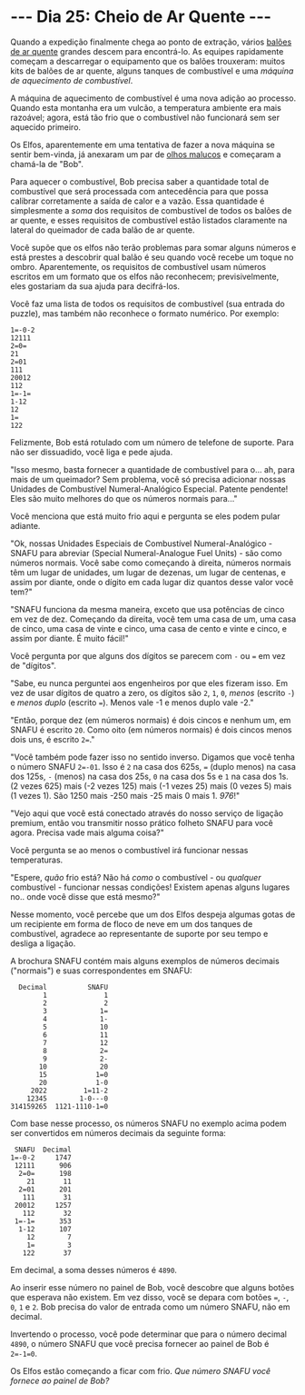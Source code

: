 # --- Dia 25: Cheio de Ar Quente ---

Quando a expedição finalmente chega ao ponto de extração, vários [balões de ar quente](https://pt.wikipedia.org/wiki/Bal%C3%A3o_de_ar_quente) grandes descem para encontrá-lo. As equipes rapidamente começam a descarregar o equipamento que os balões trouxeram: muitos kits de balões de ar quente, alguns tanques de combustível e uma *máquina de aquecimento de combustível*.

A máquina de aquecimento de combustível é uma nova adição ao processo. Quando esta montanha era um vulcão, a temperatura ambiente era mais razoável; agora, está tão frio que o combustível não funcionará sem ser aquecido primeiro.

Os Elfos, aparentemente em uma tentativa de fazer a nova máquina se sentir bem-vinda, já anexaram um par de [olhos malucos](https://en.wikipedia.org/wiki/Googly_eyes) e começaram a chamá-la de "Bob".

Para aquecer o combustível, Bob precisa saber a quantidade total de combustível que será processada com antecedência para que possa calibrar corretamente a saída de calor e a vazão. Essa quantidade é simplesmente a *soma* dos requisitos de combustível de todos os balões de ar quente, e esses requisitos de combustível estão listados claramente na lateral do queimador de cada balão de ar quente.

Você supõe que os elfos não terão problemas para somar alguns números e está prestes a descobrir qual balão é seu quando você recebe um toque no ombro. Aparentemente, os requisitos de combustível usam números escritos em um formato que os elfos não reconhecem; previsivelmente, eles gostariam da sua ajuda para decifrá-los.

Você faz uma lista de todos os requisitos de combustível (sua entrada do puzzle), mas também não reconhece o formato numérico. Por exemplo:

```
1=-0-2
12111
2=0=
21
2=01
111
20012
112
1=-1=
1-12
12
1=
122

```

Felizmente, Bob está rotulado com um número de telefone de suporte. Para não ser dissuadido, você liga e pede ajuda.

"Isso mesmo, basta fornecer a quantidade de combustível para o... ah, para mais de um queimador? Sem problema, você só precisa adicionar nossas Unidades de Combustível Numeral-Analógico Especial. Patente pendente! Eles são muito melhores do que os números normais para..."

Você menciona que está muito frio aqui e pergunta se eles podem pular adiante.

"Ok, nossas Unidades Especiais de Combustível Numeral-Analógico - SNAFU para abreviar (Special Numeral-Analogue Fuel Units) - são como números normais. Você sabe como começando à direita, números normais têm um lugar de unidades, um lugar de dezenas, um lugar de centenas, e assim por diante, onde o dígito em cada lugar diz quantos desse valor você tem?"

"SNAFU funciona da mesma maneira, exceto que usa potências de cinco em vez de dez. Começando da direita, você tem uma casa de um, uma casa de cinco, uma casa de vinte e cinco, uma casa de cento e vinte e cinco, e assim por diante. É muito fácil!"

Você pergunta por que alguns dos dígitos se parecem com `-` ou `=` em vez de "dígitos".

"Sabe, eu nunca perguntei aos engenheiros por que eles fizeram isso. Em vez de usar dígitos de quatro a zero, os dígitos são `2`, `1`, `0`, *menos* (escrito `-`) e *menos duplo* (escrito `=`). Menos vale -1 e menos duplo vale -2."

"Então, porque dez (em números normais) é dois cincos e nenhum um, em SNAFU é escrito `20`. Como oito (em números normais) é dois cincos menos dois uns, é escrito `2=`."

"Você também pode fazer isso no sentido inverso. Digamos que você tenha o número SNAFU `2=-01`. Isso é `2` na casa dos 625s, `=` (duplo menos) na casa dos 125s, `-` (menos) na casa dos 25s, `0` na casa dos 5s e `1` na casa dos 1s. (2 vezes 625) mais (-2 vezes 125) mais (-1 vezes 25) mais (0 vezes 5) mais (1 vezes 1). São 1250 mais -250 mais -25 mais 0 mais 1. *976*!"

"Vejo aqui que você está conectado através do nosso serviço de ligação premium, então vou transmitir nosso prático folheto SNAFU para você agora. Precisa vade mais alguma coisa?"

Você pergunta se ao menos o combustível irá funcionar nessas temperaturas.

"Espere, *quão* frio está? Não há *como* o combustível - ou *qualquer* combustível - funcionar nessas condições! Existem apenas alguns lugares no.. onde você disse que está mesmo?"

Nesse momento, você percebe que um dos Elfos despeja algumas gotas de um recipiente em forma de floco de neve em um dos tanques de combustível, agradece ao representante de suporte por seu tempo e desliga a ligação.

A brochura SNAFU contém mais alguns exemplos de números decimais ("normais") e suas correspondentes em SNAFU:

```
  Decimal          SNAFU
        1              1
        2              2
        3             1=
        4             1-
        5             10
        6             11
        7             12
        8             2=
        9             2-
       10             20
       15            1=0
       20            1-0
     2022         1=11-2
    12345        1-0---0
314159265  1121-1110-1=0

```

Com base nesse processo, os números SNAFU no exemplo acima podem ser convertidos em números decimais da seguinte forma:

```
 SNAFU  Decimal
1=-0-2     1747
 12111      906
  2=0=      198
    21       11
  2=01      201
   111       31
 20012     1257
   112       32
 1=-1=      353
  1-12      107
    12        7
    1=        3
   122       37

```

Em decimal, a soma desses números é `4890`.

Ao inserir esse número no painel de Bob, você descobre que alguns botões que esperava não existem. Em vez disso, você se depara com botões `=`, `-`, `0`, `1` e `2`. Bob precisa do valor de entrada como um número SNAFU, não em decimal.

Invertendo o processo, você pode determinar que para o número decimal `4890`, o número SNAFU que você precisa fornecer ao painel de Bob é `2=-1=0`.

Os Elfos estão começando a ficar com frio. *Que número SNAFU você fornece ao painel de Bob?*

